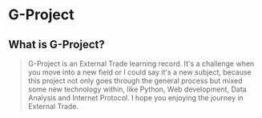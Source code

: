 # G-Project

## What is G-Project?
> G-Project is an External Trade learning record. It's a challenge when you move into a new field or I could say it's a new subject, because this project not only goes through the general process but mixed some new technology within, like Python, Web development, Data Analysis and Internet Protocol. I hope you enjoying the journey in External Trade.